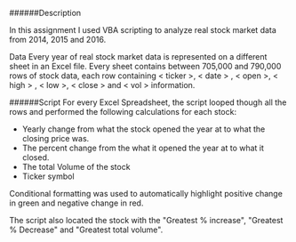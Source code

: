 ######Description

In this assignment I used VBA scripting to analyze real stock market data from 2014, 2015 and 2016.

Data
Every year of real stock market data is represented on a different sheet in an Excel file. Every sheet contains between 705,000 and 790,000 rows of stock data, each row containing < ticker >, < date > , < open >, < high > , < low >, < close > and < vol > information. 

######Script
For every Excel Spreadsheet, the script looped though all the rows and performed the following calculations for each stock:
- Yearly change from what the stock opened the year at to what the closing price was.
- The percent change from the what it opened the year at to what it closed.
- The total Volume of the stock
- Ticker symbol

Conditional formatting was used to automatically highlight positive change in green and negative change in red. 

The script also located the stock with the "Greatest % increase", "Greatest % Decrease" and "Greatest total volume".
